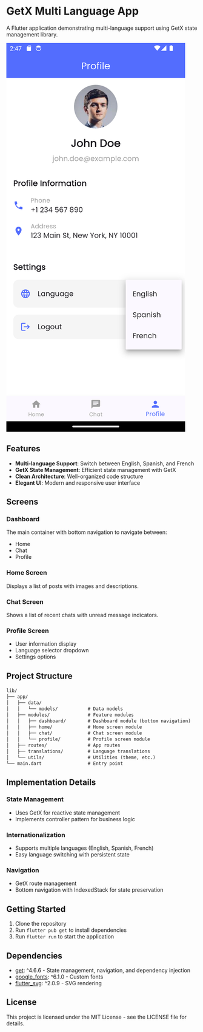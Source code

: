 # GetX Multi Language App

A Flutter application demonstrating multi-language support using GetX state management library.

![App Demo](demo.png)

## Features

- **Multi-language Support**: Switch between English, Spanish, and French
- **GetX State Management**: Efficient state management with GetX
- **Clean Architecture**: Well-organized code structure
- **Elegant UI**: Modern and responsive user interface

## Screens

### Dashboard
The main container with bottom navigation to navigate between:
- Home
- Chat
- Profile

### Home Screen
Displays a list of posts with images and descriptions.

### Chat Screen
Shows a list of recent chats with unread message indicators.

### Profile Screen
- User information display
- Language selector dropdown
- Settings options

## Project Structure

```
lib/
├── app/
│   ├── data/
│   │   └── models/           # Data models
│   ├── modules/              # Feature modules
│   │   ├── dashboard/        # Dashboard module (bottom navigation)
│   │   ├── home/             # Home screen module
│   │   ├── chat/             # Chat screen module
│   │   └── profile/          # Profile screen module
│   ├── routes/               # App routes
│   ├── translations/         # Language translations
│   └── utils/                # Utilities (theme, etc.)
└── main.dart                 # Entry point
```

## Implementation Details

### State Management
- Uses GetX for reactive state management
- Implements controller pattern for business logic

### Internationalization
- Supports multiple languages (English, Spanish, French)
- Easy language switching with persistent state

### Navigation
- GetX route management
- Bottom navigation with IndexedStack for state preservation

## Getting Started

1. Clone the repository
2. Run `flutter pub get` to install dependencies
3. Run `flutter run` to start the application

## Dependencies

- [get](https://pub.dev/packages/get): ^4.6.6 - State management, navigation, and dependency injection
- [google_fonts](https://pub.dev/packages/google_fonts): ^6.1.0 - Custom fonts
- [flutter_svg](https://pub.dev/packages/flutter_svg): ^2.0.9 - SVG rendering

## License

This project is licensed under the MIT License - see the LICENSE file for details.
